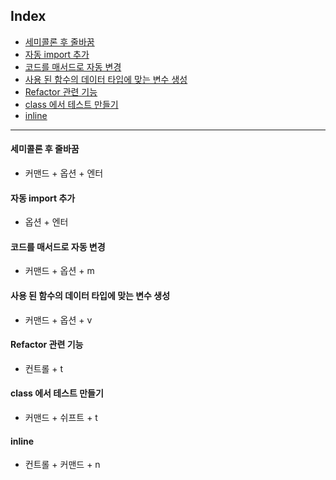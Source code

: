 ## Index

- [세미콜론 후 줄바꿈](#세미콜론-후-줄바꿈)
- [자동 import 추가](#자동-import-추가)
- [코드를 매서드로 자동 변경](#코드를-매서드로-자동-변경)
- [사용 된 함수의 데이터 타입에 맞는 변수 생성](#사용-된-함수의-데이터-타입에-맞는-변수-생성)
- [Refactor 관련 기능](#refactor-관련-기능)
- [class 에서 테스트 만들기](#class-에서-테스트-만들기)
- [inline](#inline)
---


#### 세미콜론 후 줄바꿈
- 커맨드 + 옵션 + 엔터

#### 자동 import 추가
- 옵션 + 엔터

#### 코드를 매서드로 자동 변경
- 커맨드 + 옵션 + m

#### 사용 된 함수의 데이터 타입에 맞는 변수 생성
- 커맨드 + 옵션 + v

#### Refactor 관련 기능
- 컨트롤 + t

#### class 에서 테스트 만들기
- 커맨드 + 쉬프트 + t

#### inline
- 컨트롤 + 커맨드 + n